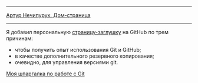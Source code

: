 ***
[Артур Нечипурук. Дом-страница](http://dokxpi.github.io/)
***
Я добавил персональную [страницу-заглушку](http://dokxpi.github.io/) на GitHub по трем причинам:
* чтобы получить опыт использования Git и GitHub;
* в качестве дополнительного резервного копирования; 
* очевидно, для управления версиями git.

[Моя шпаргалка по работе с Git](https://github.com/dokxpi/dokxpi.github.io/blob/master/command.txt)
